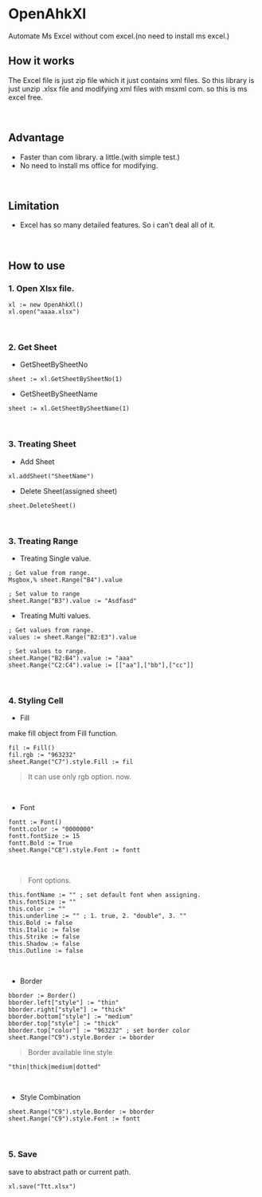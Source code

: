 # OpenAhkXl
Automate Ms Excel without com excel.(no need to install ms excel.)

## How it works

The Excel file is just zip file which it just contains xml files.
So this library is just unzip .xlsx file and modifying xml files with msxml com. so this is ms excel free.

<br>

## Advantage
* Faster than com library. a little.(with simple test.)
* No need to install ms office for modifying.

<br>

## Limitation
* Excel has so many detailed features. So i can't deal all of it. 

<br>

## How to use
### 1. Open Xlsx file.

```AutoHotkey
xl := new OpenAhkXl()
xl.open("aaaa.xlsx")
```
<br>

### 2. Get Sheet
* GetSheetBySheetNo
```AutoHotkey
sheet := xl.GetSheetBySheetNo(1)
```
* GetSheetBySheetName
```AutoHotkey
sheet := xl.GetSheetBySheetName(1)
```

<br>

### 3. Treating Sheet

* Add Sheet
```AutoHotkey
xl.addSheet("SheetName")
```
* Delete Sheet(assigned sheet)
```AutoHotkey
sheet.DeleteSheet()
```
<br>


### 3. Treating Range
* Treating Single value.
```AutoHotkey
; Get value from range.
Msgbox,% sheet.Range("B4").value

; Set value to range
sheet.Range("B3").value := "Asdfasd"
```

* Treating Multi values.
```AutoHotkey
; Get values from range.
values := sheet.Range("B2:E3").value

; Set values to range.
sheet.Range("B2:B4").value := "aaa"
sheet.Range("C2:C4").value := [["aa"],["bb"],["cc"]]
```

<br>

### 4. Styling Cell

* Fill

make fill object from Fill function.
```AutoHotkey
fil := Fill()
fil.rgb := "963232"
sheet.Range("C7").style.Fill := fil
```
> It can use only rgb option. now.

<br>

* Font
```
fontt := Font()
fontt.color := "0000000"
fontt.fontSize := 15
fontt.Bold := True
sheet.Range("C8").style.Font := fontt
```
<br>

> Font options.
```AutoHotkey
this.fontName := "" ; set default font when assigning.
this.fontSize := ""
this.color := ""
this.underline := "" ; 1. true, 2. "double", 3. ""
this.Bold := false
this.Italic := false
this.Strike := false
this.Shadow := false
this.Outline := false
```
<br>

* Border

```AutoHotkey
bborder := Border()
bborder.left["style"] := "thin"
bborder.right["style"] := "thick"
bborder.bottom["style"] := "medium"
bborder.top["style"] := "thick"
bborder.top["color"] := "963232" ; set border color
sheet.Range("C9").style.Border := bborder
```
> Border available line style
```AutoHotkey
"thin|thick|medium|dotted"
```

<br>

* Style Combination
```AutoHotkey
sheet.Range("C9").style.Border := bborder
sheet.Range("C9").style.Font := fontt
```
<br>

### 5. Save
save to abstract path or current path.
```
xl.save("Ttt.xlsx")
```

